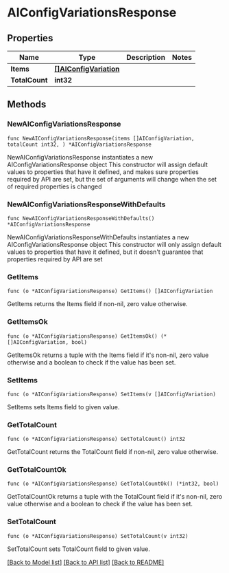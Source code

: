 # AIConfigVariationsResponse

## Properties

Name | Type | Description | Notes
------------ | ------------- | ------------- | -------------
**Items** | [**[]AIConfigVariation**](AIConfigVariation.md) |  | 
**TotalCount** | **int32** |  | 

## Methods

### NewAIConfigVariationsResponse

`func NewAIConfigVariationsResponse(items []AIConfigVariation, totalCount int32, ) *AIConfigVariationsResponse`

NewAIConfigVariationsResponse instantiates a new AIConfigVariationsResponse object
This constructor will assign default values to properties that have it defined,
and makes sure properties required by API are set, but the set of arguments
will change when the set of required properties is changed

### NewAIConfigVariationsResponseWithDefaults

`func NewAIConfigVariationsResponseWithDefaults() *AIConfigVariationsResponse`

NewAIConfigVariationsResponseWithDefaults instantiates a new AIConfigVariationsResponse object
This constructor will only assign default values to properties that have it defined,
but it doesn't guarantee that properties required by API are set

### GetItems

`func (o *AIConfigVariationsResponse) GetItems() []AIConfigVariation`

GetItems returns the Items field if non-nil, zero value otherwise.

### GetItemsOk

`func (o *AIConfigVariationsResponse) GetItemsOk() (*[]AIConfigVariation, bool)`

GetItemsOk returns a tuple with the Items field if it's non-nil, zero value otherwise
and a boolean to check if the value has been set.

### SetItems

`func (o *AIConfigVariationsResponse) SetItems(v []AIConfigVariation)`

SetItems sets Items field to given value.


### GetTotalCount

`func (o *AIConfigVariationsResponse) GetTotalCount() int32`

GetTotalCount returns the TotalCount field if non-nil, zero value otherwise.

### GetTotalCountOk

`func (o *AIConfigVariationsResponse) GetTotalCountOk() (*int32, bool)`

GetTotalCountOk returns a tuple with the TotalCount field if it's non-nil, zero value otherwise
and a boolean to check if the value has been set.

### SetTotalCount

`func (o *AIConfigVariationsResponse) SetTotalCount(v int32)`

SetTotalCount sets TotalCount field to given value.



[[Back to Model list]](../README.md#documentation-for-models) [[Back to API list]](../README.md#documentation-for-api-endpoints) [[Back to README]](../README.md)


